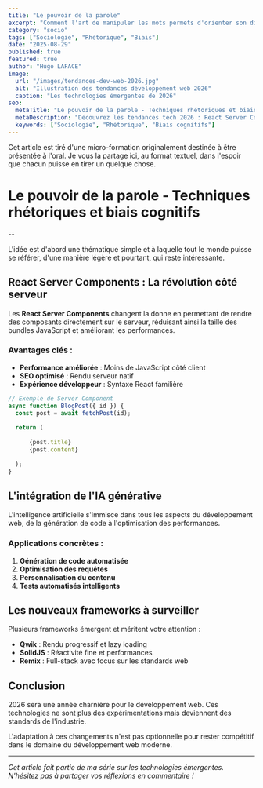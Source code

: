 ```yaml
---
title: "Le pouvoir de la parole"
excerpt: "Comment l'art de manipuler les mots permets d'orienter son discours"
category: "socio"
tags: ["Sociologie", "Rhétorique", "Biais"]
date: "2025-08-29"
published: true
featured: true
author: "Hugo LAFACE"
image:
  url: "/images/tendances-dev-web-2026.jpg"
  alt: "Illustration des tendances développement web 2026"
  caption: "Les technologies émergentes de 2026"
seo:
  metaTitle: "Le pouvoir de la parole - Techniques rhétoriques et biais cognitifs"
  metaDescription: "Découvrez les tendances tech 2026 : React Server Components, IA générative, nouveaux frameworks. Guide complet des technologies web émergentes."
  keywords: ["Sociologie", "Rhétorique", "Biais cognitifs"]
---
```


Cet article est tiré d'une micro-formation originalement destinée à être présentée à l'oral. Je vous la partage ici, au format textuel, dans l'espoir que chacun puisse en tirer un quelque chose.

# Le pouvoir de la parole - Techniques rhétoriques et biais cognitifs

--

L'idée est d'abord une thématique simple et à laquelle tout le monde puisse se référer, d'une manière légère et pourtant, qui reste intéressante. 

## React Server Components : La révolution côté serveur

Les **React Server Components** changent la donne en permettant de rendre des composants directement sur le serveur, réduisant ainsi la taille des bundles JavaScript et améliorant les performances.

### Avantages clés :

- **Performance améliorée** : Moins de JavaScript côté client
- **SEO optimisé** : Rendu serveur natif
- **Expérience développeur** : Syntaxe React familière

```javascript
// Exemple de Server Component
async function BlogPost({ id }) {
  const post = await fetchPost(id);
  
  return (
    
      {post.title}
      {post.content}
    
  );
}
```

## L'intégration de l'IA générative

L'intelligence artificielle s'immisce dans tous les aspects du développement web, de la génération de code à l'optimisation des performances.

### Applications concrètes :

1. **Génération de code automatisée**
2. **Optimisation des requêtes**
3. **Personnalisation du contenu**
4. **Tests automatisés intelligents**

## Les nouveaux frameworks à surveiller

Plusieurs frameworks émergent et méritent votre attention :

- **Qwik** : Rendu progressif et lazy loading
- **SolidJS** : Réactivité fine et performances
- **Remix** : Full-stack avec focus sur les standards web

## Conclusion

2026 sera une année charnière pour le développement web. Ces technologies ne sont plus des expérimentations mais deviennent des standards de l'industrie.

L'adaptation à ces changements n'est pas optionnelle pour rester compétitif dans le domaine du développement web moderne.

---

*Cet article fait partie de ma série sur les technologies émergentes. N'hésitez pas à partager vos réflexions en commentaire !*